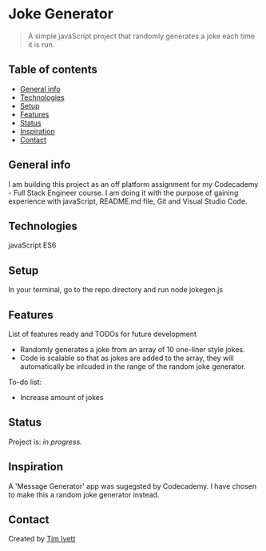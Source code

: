 # Joke Generator
> A simple javaScript project that randomly generates a joke each time it is run.

## Table of contents
* [General info](#general-info)
* [Technologies](#technologies)
* [Setup](#setup)
* [Features](#features)
* [Status](#status)
* [Inspiration](#inspiration)
* [Contact](#contact)

## General info
I am building this project as an off platform assignment for my Codecademy - Full Stack Engineer course. I am doing it with the purpose of gaining experience with javaScript, README.md file, Git and Visual Studio Code.


## Technologies
javaScript ES6

## Setup
In your terminal, go to the repo directory and run node jokegen.js

## Features
List of features ready and TODOs for future development
* Randomly generates a joke from an array of 10 one-liner style jokes.
* Code is scalable so that as jokes are added to the array, they will automatically be inlcuded in the range of the random joke generator.

To-do list:
* Increase amount of jokes
## Status
Project is: _in progress_.

## Inspiration
A 'Message Generator' app was sugegsted by Codecademy. I have chosen to make this a random joke generator instead.

## Contact
Created by [Tim Ivett](https://github.com/timivett)